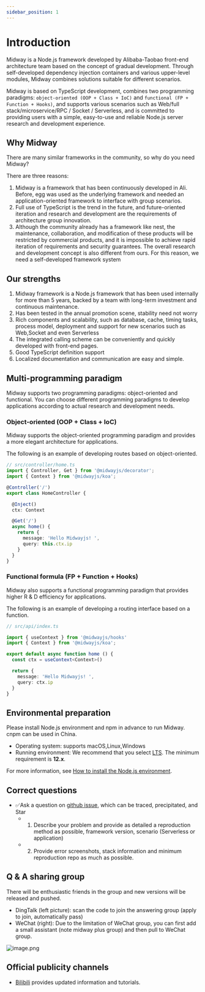 ```yaml
---
sidebar_position: 1
---
```


# Introduction

Midway is a Node.js framework developed by Alibaba-Taobao front-end architecture team based on the concept of gradual development. Through self-developed dependency injection containers and various upper-level modules, Midway combines solutions suitable for different scenarios.

Midway is based on TypeScript development, combines two programming paradigms: `object-oriented (OOP + Class + IoC)` and `functional (FP + Function + Hooks)`, and supports various scenarios such as Web/full stack/microservice/RPC / Socket / Serverless, and is committed to providing users with a simple, easy-to-use and reliable Node.js server research and development experience.



## Why Midway

There are many similar frameworks in the community, so why do you need Midway?

There are three reasons:

1. Midway is a framework that has been continuously developed in Ali. Before, egg was used as the underlying framework and needed an application-oriented framework to interface with group scenarios.
2. Full use of TypeScript is the trend in the future, and future-oriented iteration and research and development are the requirements of architecture group innovation.
3. Although the community already has a framework like nest, the maintenance, collaboration, and modification of these products will be restricted by commercial products, and it is impossible to achieve rapid iteration of requirements and security guarantees. The overall research and development concept is also different from ours. For this reason, we need a self-developed framework system



## Our strengths

1. Midway framework is a Node.js framework that has been used internally for more than 5 years, backed by a team with long-term investment and continuous maintenance.
2. Has been tested in the annual promotion scene, stability need not worry
3. Rich components and scalability, such as database, cache, timing tasks, process model, deployment and support for new scenarios such as Web,Socket and even Serverless
4. The integrated calling scheme can be conveniently and quickly developed with front-end pages.
5. Good TypeScript definition support
6. Localized documentation and communication are easy and simple.



## Multi-programming paradigm

Midway supports two programming paradigms: object-oriented and functional. You can choose different programming paradigms to develop applications according to actual research and development needs.



### Object-oriented (OOP + Class + IoC)

Midway supports the object-oriented programming paradigm and provides a more elegant architecture for applications.

The following is an example of developing routes based on object-oriented.
```typescript
// src/controller/home.ts
import { Controller, Get } from '@midwayjs/decorator';
import { Context } from '@midwayjs/koa';

@Controller('/')
export class HomeController {

  @Inject()
  ctx: Context

  @Get('/')
  async home() {
    return {
      message: 'Hello Midwayjs! ',
      query: this.ctx.ip
    }
  }
}
```



### Functional formula (FP + Function + Hooks)

Midway also supports a functional programming paradigm that provides higher R & D efficiency for applications.


The following is an example of developing a routing interface based on a function.
```typescript
// src/api/index.ts

import { useContext } from '@midwayjs/hooks'
import { Context } from '@midwayjs/koa';

export default async function home () {
  const ctx = useContext<Context>()

  return {
    message: 'Hello Midwayjs! ',
    query: ctx.ip
  }
}
```



## Environmental preparation


Please install Node.js environment and npm in advance to run Midway. cnpm can be used in China.


- Operating system: supports macOS,Linux,Windows
- Running environment: We recommend that you select [LTS](http://nodejs.org/). The minimum requirement is **12.x**.



For more information, see [How to install the Node.js environment](how_to_install_nodejs).



## Correct questions

- ✅Ask a question on [github issue](https://github.com/midwayjs/midway/issues), which can be traced, precipitated, and Star
   - 1. Describe your problem and provide as detailed a reproduction method as possible, framework version, scenario (Serverless or application)
   - 2. Provide error screenshots, stack information and minimum reproduction repo as much as possible.



## Q & A sharing group

There will be enthusiastic friends in the group and new versions will be released and pushed.

- DingTalk (left picture): scan the code to join the answering group (apply to join, automatically pass)
- WeChat (right): Due to the limitation of WeChat group, you can first add a small assistant (note midway plus group) and then pull to WeChat group.

![image.png](https://img.alicdn.com/imgextra/i4/O1CN01LW04Ah1EFWHjVLu7s_!!6000000000322-0-tps-1658-1010.jpg)



## Official publicity channels

- [Bilibili](https://space.bilibili.com/1746017680) provides updated information and tutorials.

